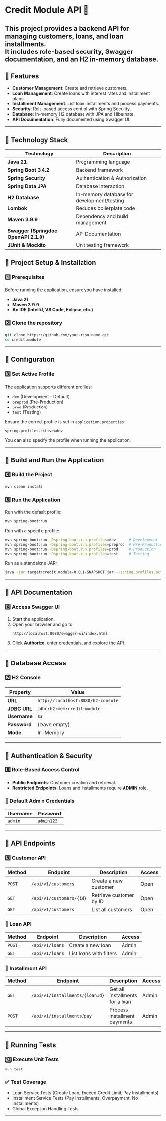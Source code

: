 # Credit Module API 🚀

This project provides a backend API for managing customers, loans, and loan installments.  
It includes role-based security, Swagger documentation, and an H2 in-memory database.
---
## **🔹 Features**
- **Customer Management**: Create and retrieve customers.
- **Loan Management**: Create loans with interest rates and installment plans.
- **Installment Management**: List loan installments and process payments.
- **Security**: Role-based access control with Spring Security.
- **Database**: In-memory H2 database with JPA and Hibernate.
- **API Documentation**: Fully documented using Swagger UI.
---
## **🔹 Technology Stack**
| Technology       | Description |
|-----------------|------------|
| **Java 21**     | Programming language |
| **Spring Boot 3.4.2** | Backend framework |
| **Spring Security** | Authentication & Authorization |
| **Spring Data JPA** | Database interaction |
| **H2 Database** | In-memory database for development/testing |
| **Lombok** | Reduces boilerplate code |
| **Maven 3.9.9** | Dependency and build management |
| **Swagger (Springdoc OpenAPI 2.1.0)** | API Documentation |
| **JUnit & Mockito** | Unit testing framework |


## **🔹 Project Setup & Installation**
### **1️⃣ Prerequisites**
Before running the application, ensure you have installed:
- **Java 21**
- **Maven 3.9.9**
- **An IDE (IntelliJ, VS Code, Eclipse, etc.)**

### **2️⃣ Clone the repository**
```bash
git clone https://github.com/your-repo-name.git
cd credit.module
```

---

## **🔹 Configuration**
### **3️⃣ Set Active Profile**
The application supports different profiles:
- `dev` (Development - Default)
- `preprod` (Pre-Production)
- `prod` (Production)
- `test` (Testing)

Ensure the correct profile is set in `application.properties`:
```properties
spring.profiles.active=dev
```

You can also specify the profile when running the application.

---

## **🔹 Build and Run the Application**
### **4️⃣ Build the Project**
```bash
mvn clean install
```

### **5️⃣ Run the Application**
Run with the default profile:
```bash
mvn spring-boot:run
```

Run with a specific profile:
```bash
mvn spring-boot:run -Dspring-boot.run.profiles=dev      # Development
mvn spring-boot:run -Dspring-boot.run.profiles=preprod  # Pre-Production
mvn spring-boot:run -Dspring-boot.run.profiles=prod     # Production
mvn spring-boot:run -Dspring-boot.run.profiles=test     # Testing
```

Run as a standalone JAR:
```bash
java -jar target/credit.module-0.0.1-SNAPSHOT.jar --spring.profiles.active=dev
```

---

## **🔹 API Documentation**
### **6️⃣ Access Swagger UI**
1. Start the application.
2. Open your browser and go to:
   ```
   http://localhost:8080/swagger-ui/index.html
   ```
3. Click **Authorize**, enter credentials, and explore the API.

---

## **🔹 Database Access**
### **7️⃣ H2 Console**
| **Property**  | **Value** |
|--------------|---------------------------------|
| **URL**      | `http://localhost:8080/h2-console` |
| **JDBC URL** | `jdbc:h2:mem:credit-module` |
| **Username** | `sa` |
| **Password** | (leave empty) |
| **Mode**     | In-Memory |

---

## **🔹 Authentication & Security**
### **8️⃣ Role-Based Access Control**
- **Public Endpoints**: Customer creation and retrieval.
- **Restricted Endpoints**: Loans and Installments require **ADMIN** role.

### **🔑 Default Admin Credentials**
| Username | Password  |
|----------|----------|
| `admin`  | `admin123` |

---

## **🔹 API Endpoints**
### **9️⃣ Customer API**
| Method | Endpoint                 | Description                | Access  |
|--------|---------------------------|----------------------------|---------|
| `POST` | `/api/v1/customers`       | Create a new customer      | Open    |
| `GET`  | `/api/v1/customers/{id}`  | Retrieve customer by ID    | Open    |
| `GET`  | `/api/v1/customers`       | List all customers         | Open    |

### **🔹 Loan API**
| Method | Endpoint          | Description                  | Access  |
|--------|-------------------|------------------------------|---------|
| `POST` | `/api/v1/loans`   | Create a new loan            | Admin   |
| `GET`  | `/api/v1/loans`   | List loans with filters      | Admin   |

### **🔹 Installment API**
| Method | Endpoint                         | Description                        | Access  |
|--------|----------------------------------|------------------------------------|---------|
| `GET`  | `/api/v1/installments/{loanId}` | Get all installments for a loan   | Admin   |
| `POST` | `/api/v1/installments/pay`      | Process installment payments      | Admin   |

---

## **🔹 Running Tests**
### **🔟 Execute Unit Tests**
```bash
mvn test
```

### **✅ Test Coverage**
- Loan Service Tests (Create Loan, Exceed Credit Limit, Pay Installments)
- Installment Service Tests (Pay Installments, Overpayment, No Installments)
- Global Exception Handling Tests

---